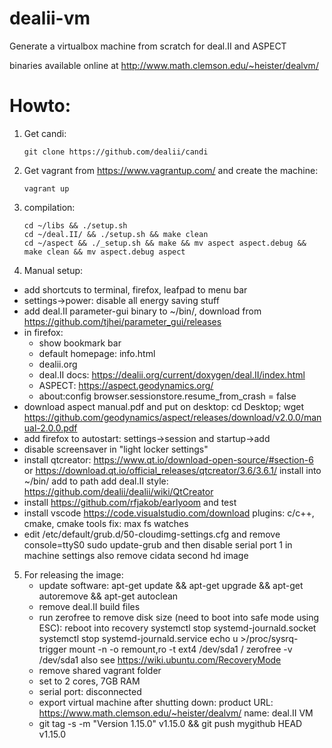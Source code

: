 # dealii-vm

Generate a virtualbox machine from scratch for deal.II and ASPECT

binaries available online at http://www.math.clemson.edu/~heister/dealvm/

# Howto:

1. Get candi:
   ```
   git clone https://github.com/dealii/candi
   ```
2. Get vagrant from https://www.vagrantup.com/ and create the machine:

    ```
    vagrant up
    ```
3. compilation:

    ```
    cd ~/libs && ./setup.sh
    cd ~/deal.II/ && ./setup.sh && make clean
    cd ~/aspect && ./_setup.sh && make && mv aspect aspect.debug && make clean && mv aspect.debug aspect
    ```
4. Manual setup:
  - add shortcuts to terminal, firefox, leafpad to menu bar
  - settings->power: disable all energy saving stuff
  - add deal.II parameter-gui binary to ~/bin/, download from https://github.com/tjhei/parameter_gui/releases
  - in firefox:
    - show bookmark bar
    - default homepage: info.html
    - dealii.org
    - deal.II docs: https://dealii.org/current/doxygen/deal.II/index.html
    - ASPECT: https://aspect.geodynamics.org/
    - about:config browser.sessionstore.resume_from_crash = false
  - download aspect manual.pdf and put on desktop:
    cd Desktop; wget https://github.com/geodynamics/aspect/releases/download/v2.0.0/manual-2.0.0.pdf
  - add firefox to autostart: settings->session and startup->add
  - disable screensaver in "light locker settings"
  - install qtcreator: 
       https://www.qt.io/download-open-source/#section-6
       or https://download.qt.io/official_releases/qtcreator/3.6/3.6.1/
       install into ~/bin/
       add to path
       add deal.II style: https://github.com/dealii/dealii/wiki/QtCreator
  - install https://github.com/rfjakob/earlyoom and test
  - install vscode https://code.visualstudio.com/download
    plugins: c/c++, cmake, cmake tools
    fix: max fs watches
  - edit /etc/default/grub.d/50-cloudimg-settings.cfg
    and remove console=ttyS0
    sudo update-grub
    and then disable serial port 1 in machine settings
    also remove cidata second hd image

5. For releasing the image:
   - update software: apt-get update && apt-get upgrade && apt-get autoremove && apt-get autoclean
   - remove deal.II build files
   - run zerofree to remove disk size (need to boot into safe mode using ESC):
     reboot into recovery
     systemctl stop systemd-journald.socket
     systemctl stop systemd-journald.service
     echo u >/proc/sysrq-trigger
     mount -n -o remount,ro -t ext4 /dev/sda1 /
     zerofree -v /dev/sda1
     also see https://wiki.ubuntu.com/RecoveryMode
   - remove shared vagrant folder
   - set to 2 cores, 7GB RAM
   - serial port: disconnected
   - export virtual machine after shutting down:
     product URL: https://www.math.clemson.edu/~heister/dealvm/
     name: deal.II VM
   - git tag -s -m "Version 1.15.0" v1.15.0 && git push mygithub HEAD v1.15.0

